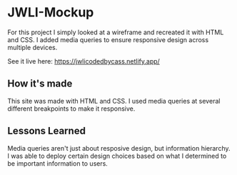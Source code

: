# JWLI-Mockup
For this project I simply looked at a wireframe and recreated it with HTML and CSS. I added media queries to ensure responsive design across multiple devices.

See it live here: https://jwlicodedbycass.netlify.app/

## How it's made
This site was made with HTML and CSS. I used media queries at several different breakpoints to make it responsive.

## Lessons Learned
Media queries aren't just about resposive design, but information hierarchy. I was able to deploy certain design choices based on what I determined to be important information to users.
